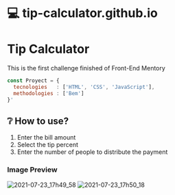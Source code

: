 
# 💻 tip-calculator.github.io

# Tip Calculator
This is the first challenge finished of Front-End Mentory

```javascript
const Proyect = {
  tecnologies   : ['HTML', 'CSS', 'JavaScript'],
  methodologies : ['Bem']
}'
```

## ❔ How to use?
1. Enter the bill amount
2. Select the tip percent
3. Enter the number of people to distribute the payment

### Image Preview
![2021-07-23_17h49_58](https://user-images.githubusercontent.com/58798329/126848537-a3ebbbf5-aa28-48cf-b1bc-5061e96bc916.png)
![2021-07-23_17h50_18](https://user-images.githubusercontent.com/58798329/126848543-eec7aaa1-60a5-416a-a7b6-daa73384b1db.png)
